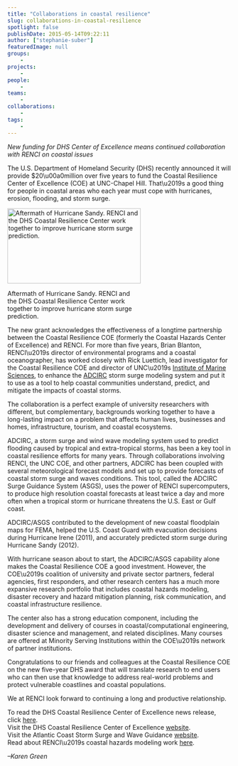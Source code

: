 ```yaml
---
title: "Collaborations in coastal resilience"
slug: collaborations-in-coastal-resilience
spotlight: false
publishDate: 2015-05-14T09:22:11
author: ["stephanie-suber"]
featuredImage: null
groups:
    - 
projects:
    - 
people:
    - 
teams: 
    - 
collaborations:
    - 
tags:
    - 
---
```

<p><em>New funding for DHS Center of Excellence means continued collaboration with RENCI on coastal issues</em></p>
<p>The U.S. Department of Homeland Security (DHS) recently announced it will provide $20\u00a0million over five years to fund the Coastal Resilience Center of Excellence (COE) at UNC-Chapel Hill. That\u2019s a good thing for people in coastal areas who each year must cope with hurricanes, erosion, flooding, and storm surge.</p>
<div id="attachment_14820" class="wp-caption alignright" style="width: 300px"><a href="https://renci.org/wp-content/uploads/2015/05/sandy_acy_640.jpg"  rel="lightbox[roadtrip]"><img class="size-medium wp-image-14820" src="https://renci.org/wp-content/uploads/2015/05/sandy_acy_640-300x169.jpg" alt="Aftermath of Hurricane Sandy. RENCI and the DHS Coastal Resilience Center work together to improve hurricane storm surge prediction." width="300" height="169" srcset="https://renci.org/wp-content/uploads/2015/05/sandy_acy_640-300x169.jpg 300w, https://renci.org/wp-content/uploads/2015/05/sandy_acy_640.jpg 640w" sizes="(max-width: 300px) 100vw, 300px" /></a></p>
<p class="wp-caption-text">Aftermath of Hurricane Sandy. RENCI and the DHS Coastal Resilience Center work together to improve hurricane storm surge prediction.</p>
</div>
<p>The new grant acknowledges the effectiveness of a longtime partnership between the Coastal Resilience COE (formerly the Coastal Hazards Center of Excellence) and RENCI. For more than five years, Brian Blanton, RENCI\u2019s director of environmental programs and a coastal oceanographer, has worked closely with Rick Luettich, lead investigator for the Coastal Resilience COE and director of UNC\u2019s <a href="http://ims.unc.edu/">Institute of Marine Sciences</a>, to enhance the <a href="http://adcirc.org/">ADCIRC</a> storm surge modeling system and put it to use as a tool to help coastal communities understand, predict, and mitigate the impacts of coastal storms.</p>
<p><!--more--></p>
<p>The collaboration is a perfect example of university researchers with different, but complementary, backgrounds working together to have a long-lasting impact on a problem that affects human lives, businesses and homes, infrastructure, tourism, and coastal ecosystems.</p>
<p>ADCIRC, a storm surge and wind wave modeling system used to predict flooding caused by tropical and extra-tropical storms, has been a key tool in coastal resilience efforts for many years. Through collaborations involving RENCI, the UNC COE, and other partners, ADCIRC has been coupled with several meteorological forecast models and set up to provide forecasts of coastal storm surge and waves conditions. This tool, called the ADCIRC Surge Guidance System (ASGS), uses the power of RENCI supercomputers, to produce high resolution coastal forecasts at least twice a day and more often when a tropical storm or hurricane threatens the U.S. East or Gulf coast.</p>
<p>ADCIRC/ASGS contributed to the development of new coastal floodplain maps for FEMA, helped the U.S. Coast Guard with evacuation decisions during Hurricane Irene (2011), and accurately predicted storm surge during Hurricane Sandy (2012).</p>
<p>With hurricane season about to start, the ADCIRC/ASGS capability alone makes the Coastal Resilience COE a good investment. However, the COE\u2019s coalition of university and private sector partners, federal agencies, first responders, and other research centers has a much more expansive research portfolio that includes coastal hazards modeling, disaster recovery and hazard mitigation planning, risk communication, and coastal infrastructure resilience.</p>
<p>The center also has a strong education component, including the development and delivery of courses in coastal/computational engineering, disaster science and management, and related disciplines. Many courses are offered at Minority Serving Institutions within the COE\u2019s network of partner institutions.</p>
<p>Congratulations to our friends and colleagues at the Coastal Resilience COE on the new five-year DHS award that will translate research to end users who can then use that knowledge to address real-world problems and protect vulnerable coastlines and coastal populations.</p>
<p>We at RENCI look forward to continuing a long and productive relationship.</p>
<p>To read the DHS Coastal Resilience Center of Excellence news release, click <a href="http://www.dhs.gov/science-and-technology/news/2015/04/09/dhs-st-selects-university-north-carolina-chapel-hill-coastal">here</a>.<br />
Visit the DHS Coastal Resilience Center of Excellence <a href="http://coastalhazardscenter.org/">website</a>.<br />
Visit the Atlantic Coast Storm Surge and Wave Guidance <a href="http://nc-cera.renci.org/">website</a>.<br />
Read about RENCI\u2019s coastal hazards modeling work <a href="https://renci.org/research/coastal-hazards-modeling/">here</a>.</p>
<p><em>&#8211;Karen Green</em></p>

